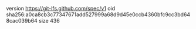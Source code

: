 version https://git-lfs.github.com/spec/v1
oid sha256:a0ca8cb3c77347671add527999a68d9d45e0ccb4360bfc9cc3bd648cac039b64
size 436
